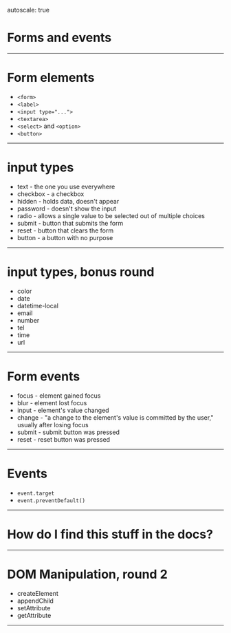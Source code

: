 autoscale: true

# Forms and events

---

# Form elements

- `<form>`
- `<label>`
- `<input type="...">`
- `<textarea>`
- `<select>` and `<option>`
- `<button>`

---

# input types

- text - the one you use everywhere
- checkbox - a checkbox
- hidden - holds data, doesn't appear
- password - doesn't show the input
- radio - allows a single value to be selected out of multiple choices
- submit - button that submits the form
- reset - button that clears the form
- button - a button with no purpose

---

# input types, bonus round

- color
- date
- datetime-local
- email
- number
- tel
- time
- url

---

# Form events

- focus - element gained focus
- blur - element lost focus
- input - element's value changed
- change - "a change to the element's value is committed by the user," usually after losing focus
- submit - submit button was pressed
- reset - reset button was pressed

---

# Events

- `event.target`
- `event.preventDefault()`

---

# How do I find this stuff in the docs?

---

# DOM Manipulation, round 2

- createElement
- appendChild
- setAttribute
- getAttribute

---
